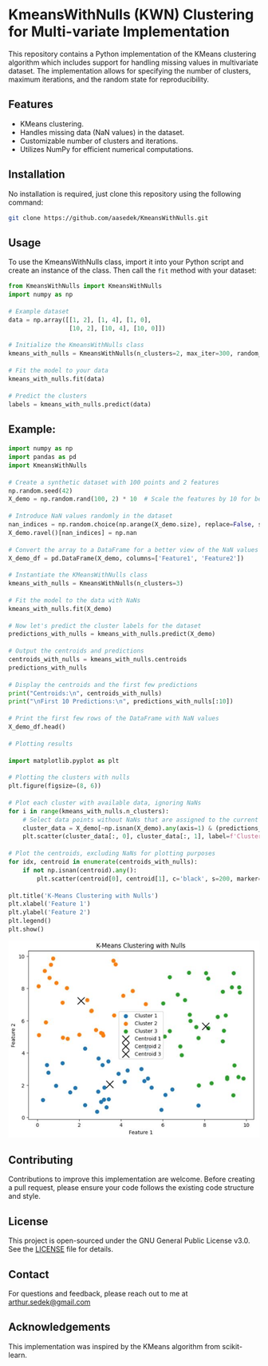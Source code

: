 # KmeansWithNulls (KWN) Clustering for Multi-variate Implementation

This repository contains a Python implementation of the KMeans clustering algorithm which includes support for handling missing values in multivariate dataset.
The implementation allows for specifying the number of clusters, maximum iterations, and the random state for reproducibility.

## Features

- KMeans clustering.
- Handles missing data (NaN values) in the dataset.
- Customizable number of clusters and iterations.
- Utilizes NumPy for efficient numerical computations.

## Installation

No installation is required, just clone this repository using the following command:

```bash
git clone https://github.com/aasedek/KmeansWithNulls.git
```

## Usage

To use the KmeansWithNulls class, import it into your Python script and create an instance of the class. Then call the `fit` method with your dataset:

```python
from KmeansWithNulls import KmeansWithNulls
import numpy as np

# Example dataset
data = np.array([[1, 2], [1, 4], [1, 0],
                 [10, 2], [10, 4], [10, 0]])

# Initialize the KmeansWithNulls class
kmeans_with_nulls = KmeansWithNulls(n_clusters=2, max_iter=300, random_state=42)

# Fit the model to your data
kmeans_with_nulls.fit(data)

# Predict the clusters
labels = kmeans_with_nulls.predict(data)
```

## Example:

```python
import numpy as np
import pandas as pd
import KmeansWithNulls

# Create a synthetic dataset with 100 points and 2 features
np.random.seed(42)
X_demo = np.random.rand(100, 2) * 10  # Scale the features by 10 for better visualization

# Introduce NaN values randomly in the dataset
nan_indices = np.random.choice(np.arange(X_demo.size), replace=False, size=10)
X_demo.ravel()[nan_indices] = np.nan

# Convert the array to a DataFrame for a better view of the NaN values
X_demo_df = pd.DataFrame(X_demo, columns=['Feature1', 'Feature2'])

# Instantiate the KMeansWithNulls class
kmeans_with_nulls = KmeansWithNulls(n_clusters=3)

# Fit the model to the data with NaNs
kmeans_with_nulls.fit(X_demo)

# Now let's predict the cluster labels for the dataset
predictions_with_nulls = kmeans_with_nulls.predict(X_demo)

# Output the centroids and predictions
centroids_with_nulls = kmeans_with_nulls.centroids
predictions_with_nulls

# Display the centroids and the first few predictions
print("Centroids:\n", centroids_with_nulls)
print("\nFirst 10 Predictions:\n", predictions_with_nulls[:10])

# Print the first few rows of the DataFrame with NaN values
X_demo_df.head()

# Plotting results

import matplotlib.pyplot as plt

# Plotting the clusters with nulls
plt.figure(figsize=(8, 6))

# Plot each cluster with available data, ignoring NaNs
for i in range(kmeans_with_nulls.n_clusters):
    # Select data points without NaNs that are assigned to the current cluster
    cluster_data = X_demo[~np.isnan(X_demo).any(axis=1) & (predictions_with_nulls == i)]
    plt.scatter(cluster_data[:, 0], cluster_data[:, 1], label=f'Cluster {i+1}', s=50)

# Plot the centroids, excluding NaNs for plotting purposes
for idx, centroid in enumerate(centroids_with_nulls):
    if not np.isnan(centroid).any():
        plt.scatter(centroid[0], centroid[1], c='black', s=200, marker='x', label=f'Centroid {idx+1}')

plt.title('K-Means Clustering with Nulls')
plt.xlabel('Feature 1')
plt.ylabel('Feature 2')
plt.legend()
plt.show()

```
![Kmeans_with_nulls](resources/kmeans_with_nulls_clustering.JPG)


## Contributing
Contributions to improve this implementation are welcome. Before creating a pull request, please ensure your code follows the existing code structure and style.

## License
This project is open-sourced under the GNU General Public License v3.0. See the [LICENSE](https://github.com/aasedek/KmeansWithNulls/blob/master/LICENSE) file for details.

## Contact
For questions and feedback, please reach out to me at arthur.sedek@gmail.com

## Acknowledgements
This implementation was inspired by the KMeans algorithm from scikit-learn.
